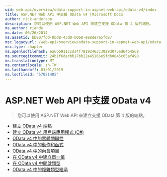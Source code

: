 ```yaml
---
uid: web-api/overview/odata-support-in-aspnet-web-api/odata-v4/index
title: ASP.NET Web API 中支援 OData v4 |Microsoft Docs
author: rick-anderson
description: 您可以使用 ASP.NET Web API 來建立支援 OData 第 4 版的端點。
ms.author: riande
ms.date: 06/26/2014
ms.assetid: bb807fdd-0bd8-43d0-b068-e88de7e5fd87
msc.legacyurl: /web-api/overview/odata-support-in-aspnet-web-api/odata-v4
msc.type: chapter
ms.openlocfilehash: ea6bb911ccda4f78192463c3029d073ed64b4568
ms.sourcegitcommit: 24b1f6decbb17bb22a45166e5fdb0845c65af498
ms.translationtype: MT
ms.contentlocale: zh-TW
ms.lasthandoff: 03/01/2019
ms.locfileid: "57021485"
---
```

<a name="supporting-odata-v4-in-aspnet-web-api"></a>ASP.NET Web API 中支援 OData v4
====================
> 您可以使用 ASP.NET Web API 來建立支援 OData 第 4 版的端點。


- [建立 OData v4 端點](create-an-odata-v4-endpoint.md)
- [建立 OData v4 用戶端應用程式 (C#)](create-an-odata-v4-client-app.md)
- [OData v4 中的實體關聯性](entity-relations-in-odata-v4.md)
- [OData v4 中的動作和函式](odata-actions-and-functions.md)
- [OData v4 中的內含項目](odata-containment-in-web-api-22.md)
- [在 OData v4 中建立單一值](using-a-singleton-in-an-odata-endpoint-in-web-api-22.md)
- [在 OData v4 中開啟類型](use-open-types-in-odata-v4.md)
- [OData v4 中的複雜類型繼承](complex-type-inheritance-in-odata-v4.md)
